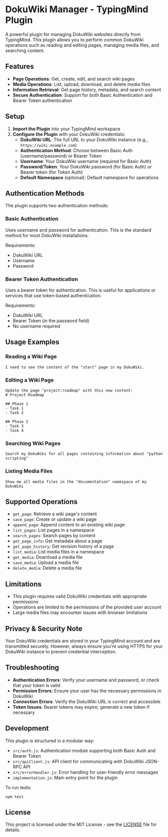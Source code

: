 # DokuWiki Manager - TypingMind Plugin

A powerful plugin for managing DokuWiki websites directly from TypingMind. This plugin allows you to perform common DokuWiki operations such as reading and editing pages, managing media files, and searching content.

## Features

- **Page Operations**: Get, create, edit, and search wiki pages
- **Media Operations**: List, upload, download, and delete media files
- **Information Retrieval**: Get page history, metadata, and search content
- **Secure Authentication**: Support for both Basic Authentication and Bearer Token authentication

## Setup

1. **Import the Plugin** into your TypingMind workspace
2. **Configure the Plugin** with your DokuWiki credentials:
   - **DokuWiki URL**: The full URL to your DokuWiki instance (e.g., `https://wiki.example.com`)
   - **Authentication Method**: Choose between Basic Auth (username/password) or Bearer Token
   - **Username**: Your DokuWiki username (required for Basic Auth)
   - **Password/Token**: Your DokuWiki password (for Basic Auth) or Bearer token (for Token Auth)
   - **Default Namespace** (optional): Default namespace for operations

## Authentication Methods

The plugin supports two authentication methods:

### Basic Authentication

Uses username and password for authentication. This is the standard method for most DokuWiki installations.

Requirements:
- DokuWiki URL
- Username
- Password

### Bearer Token Authentication

Uses a bearer token for authentication. This is useful for applications or services that use token-based authentication.

Requirements:
- DokuWiki URL
- Bearer Token (in the password field)
- No username required

## Usage Examples

### Reading a Wiki Page

```
I need to see the content of the "start" page in my DokuWiki.
```

### Editing a Wiki Page

```
Update the page "project:roadmap" with this new content:
# Project Roadmap

## Phase 1
- Task 1
- Task 2

## Phase 2
- Task 3
- Task 4
```

### Searching Wiki Pages

```
Search my DokuWiki for all pages containing information about "python scripting"
```

### Listing Media Files

```
Show me all media files in the "documentation" namespace of my DokuWiki
```

## Supported Operations

- `get_page`: Retrieve a wiki page's content
- `save_page`: Create or update a wiki page
- `append_page`: Append content to an existing wiki page
- `list_pages`: List pages in a namespace
- `search_pages`: Search pages by content
- `get_page_info`: Get metadata about a page
- `get_page_history`: Get revision history of a page
- `list_media`: List media files in a namespace
- `get_media`: Download a media file
- `save_media`: Upload a media file
- `delete_media`: Delete a media file

## Limitations

- This plugin requires valid DokuWiki credentials with appropriate permissions
- Operations are limited to the permissions of the provided user account
- Large media files may encounter issues with browser limitations

## Privacy & Security Note

Your DokuWiki credentials are stored in your TypingMind account and are transmitted securely. However, always ensure you're using HTTPS for your DokuWiki instance to prevent credential interception.

## Troubleshooting

- **Authentication Errors**: Verify your username and password, or check that your token is valid
- **Permission Errors**: Ensure your user has the necessary permissions in DokuWiki
- **Connection Errors**: Verify the DokuWiki URL is correct and accessible
- **Token Issues**: Bearer tokens may expire; generate a new token if necessary

## Development

This plugin is structured in a modular way:

- `src/auth.js`: Authentication module supporting both Basic Auth and Bearer Token
- `src/apiClient.js`: API client for communicating with DokuWiki JSON-RPC API
- `src/errorHandler.js`: Error handling for user-friendly error messages
- `implementation.js`: Main entry point for the plugin

To run tests:

```
npm test
```

## License

This project is licensed under the MIT License - see the [LICENSE](LICENSE) file for details.